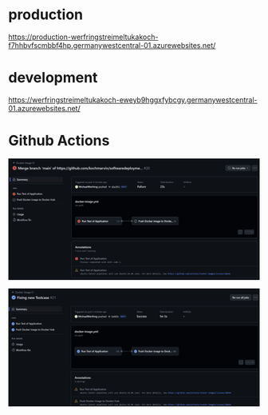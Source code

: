 # production
https://production-werfringstreimeltukakoch-f7hhbvfscmbbf4hp.germanywestcentral-01.azurewebsites.net/

# development
https://werfringstreimeltukakoch-eweyb9hggxfybcgy.germanywestcentral-01.azurewebsites.net/

# Github Actions
![Faulty Deployment](img/deploy_fail.png)

![Successful Deployment](img/deploy_succ.png)